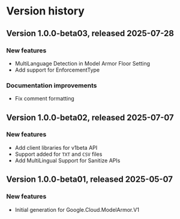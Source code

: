 # Version history

## Version 1.0.0-beta03, released 2025-07-28

### New features

- MultiLanguage Detection in Model Armor Floor Setting
- Add support for EnforcementType

### Documentation improvements

- Fix comment formatting

## Version 1.0.0-beta02, released 2025-07-07

### New features

- Add client libraries for v1beta API
- Support added for `TXT` and `CSV` files
- Add MultiLingual Support for Sanitize APIs

## Version 1.0.0-beta01, released 2025-05-07

### New features

- Initial generation for Google.Cloud.ModelArmor.V1

